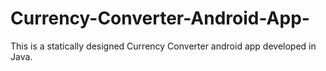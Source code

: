 # Currency-Converter-Android-App-
This is a statically designed Currency Converter android app developed in Java.
